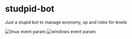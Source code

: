 # studpid-bot

Just a stupid bot to manage economy, xp and roles for levels

![linux event param](https://github.com/i80287/studpid-bot/workflows/Linux/badge.svg?event=push)
![windows event param](https://github.com/i80287/studpid-bot/workflows/windows.yml/badge.svg?event=push)
